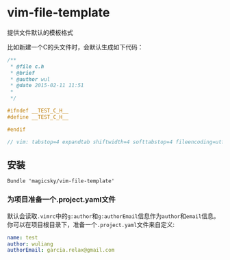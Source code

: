 # vim-file-template
提供文件默认的模板格式

比如新建一个C的头文件时，会默认生成如下代码：
```cpp
/**
 * @file c.h
 * @brief
 * @author wul 
 * @date 2015-02-11 11:51
 *
 */

#ifndef __TEST_C_H__
#define __TEST_C_H__

#endif

// vim: tabstop=4 expandtab shiftwidth=4 softtabstop=4 fileencoding=utf-8 ff=unix ft=cpp
```

## 安装
```
Bundle 'magicsky/vim-file-template'
```

### 为项目准备一个.project.yaml文件
默认会读取`.vimrc`中的`g:author`和`g:authorEmail`信息作为`author`和`email`信息。你可以在项目根目录下，准备一个`.project.yaml`文件来自定义:
```yaml
name: test
author: wuliang
authorEmail: garcia.relax@gmail.com
```

